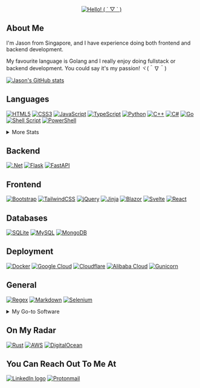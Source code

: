 <div align="center">
  <p>
    <a href="https://git.io/typing-svg">
      <img src="https://readme-typing-svg.demolab.com/?font=Fira+Code&size=30&pause=100&center=true&vCenter=true&width=435&lines=Hello!%20(%20%C2%B4%20%E2%96%BD%20`%20)" alt="Hello! ( ´ ▽ ` )">
    </a>
  </p>
</div>

## About Me

I'm Jason from Singapore, and I have experience doing both frontend and backend development.

My favourite language is Golang and I really enjoy doing fullstack or backend development. You could say it's my passion! ヾ(＾∇＾)

[![Jason's GitHub stats](https://github-readme-stats.vercel.app/api?username=kjhjason&show_icons=true&theme=dark)](https://github.com/anuraghazra/github-readme-stats)

<!-- [![GitHub Streak](https://streak-stats.demolab.com?user=kjhjason&theme=dark)](https://git.io/streak-stats) -->

## Languages

[![HTML5](https://img.shields.io/badge/html5-%23E34F26.svg?style=flat&logo=html5&logoColor=white)](https://wikipedia.org/wiki/HTML)
[![CSS3](https://img.shields.io/badge/css3-%231572B6.svg?style=flat&logo=css3&logoColor=white)](https://en.wikipedia.org/wiki/CSS)
[![JavaScript](https://img.shields.io/badge/javascript-%23323330.svg?style=flat&logo=javascript&logoColor=%23F7DF1E)](https://wikipedia.org/wiki/JavaScript)
[![TypeScript](https://img.shields.io/badge/typescript-%23007ACC.svg?style=flat&logo=typescript&logoColor=white)](https://www.typescriptlang.org/)
[![Python](https://img.shields.io/badge/python-3670A0?style=flat&logo=python&logoColor=ffdd54)](https://www.python.org/)
[![C++](https://img.shields.io/badge/c++-%2300599C.svg?style=flat&logo=c%2B%2B&logoColor=white)](https://en.wikipedia.org/wiki/C%2B%2B)
[![C#](https://img.shields.io/badge/c%23-%23239120.svg?style=flat&logo=csharp&logoColor=white)](https://learn.microsoft.com/en-us/dotnet/csharp/)
[![Go](https://img.shields.io/badge/go-%2300ADD8.svg?style=flat&logo=go&logoColor=white)](https://go.dev/)
[![Shell Script](https://img.shields.io/badge/shell_script-%23121011.svg?style=flat&logo=gnu-bash&logoColor=white)](https://en.wikipedia.org/wiki/Bash_(Unix_shell))
[![PowerShell](https://img.shields.io/badge/PowerShell-%235391FE.svg?style=flat&logo=powershell&logoColor=white)](https://microsoft.com/powershell)

<details>
  <summary>More Stats</summary>

  [![Top Langs](https://github-readme-stats.vercel.app/api/top-langs/?username=kjhjason&layout=compact&theme=dark&langs_count=8&hide=css,html,nsis)](https://github.com/anuraghazra/github-readme-stats)
</details>

## Backend

[![.Net](https://img.shields.io/badge/.NET-5C2D91?style=flat&logo=.net&logoColor=white)](https://dotnet.microsoft.com/en-us/)
[![Flask](https://img.shields.io/badge/flask-%23000.svg?style=flat&logo=flask&logoColor=white)](https://flask.palletsprojects.com/)
[![FastAPI](https://img.shields.io/badge/FastAPI-005571?style=flat&logo=fastapi)](https://fastapi.tiangolo.com/)

## Frontend

[![Bootstrap](https://img.shields.io/badge/bootstrap-%238511FA.svg?style=flat&logo=bootstrap&logoColor=white)](https://getbootstrap.com/)
[![TailwindCSS](https://img.shields.io/badge/tailwindcss-%2338B2AC.svg?style=flat&logo=tailwind-css&logoColor=white)](https://tailwindcss.com/)
[![jQuery](https://img.shields.io/badge/jquery-%230769AD.svg?style=flat&logo=jquery&logoColor=white)](https://jquery.com/)
[![Jinja](https://img.shields.io/badge/jinja-white.svg?style=flat&logo=jinja&logoColor=black)](https://jinja.palletsprojects.com/)
[![Blazor](https://img.shields.io/badge/blazor-%235C2D91.svg?style=flat&logo=blazor&logoColor=white)](https://dotnet.microsoft.com/en-us/apps/aspnet/web-apps/blazor)
[![Svelte](https://img.shields.io/badge/svelte-%23f1413d.svg?style=flat&logo=svelte&logoColor=white)](https://svelte.dev/)
[![React](https://img.shields.io/badge/react-%2320232a.svg?style=flat&logo=react&logoColor=%2361DAFB)](https://react.dev/)

## Databases

[![SQLite](https://img.shields.io/badge/sqlite-%2307405e.svg?style=flat&logo=sqlite&logoColor=white)](https://www.sqlite.org/)
[![MySQL](https://img.shields.io/badge/mysql-4479A1.svg?style=flat&logo=mysql&logoColor=white)](https://www.mysql.com/)
[![MongoDB](https://img.shields.io/badge/MongoDB-%234ea94b.svg?style=flat&logo=mongodb&logoColor=white)](https://www.mongodb.com/)

## Deployment

[![Docker](https://img.shields.io/badge/docker-%230db7ed.svg?style=flat&logo=docker&logoColor=white)](https://www.docker.com/)
[![Google Cloud](https://img.shields.io/badge/GoogleCloud-%234285F4.svg?style=flat&logo=google-cloud&logoColor=white)](https://cloud.google.com/)
[![Cloudflare](https://img.shields.io/badge/Cloudflare-F38020?style=flat&logo=Cloudflare&logoColor=white)](https://www.cloudflare.com/)
[![Alibaba Cloud](https://img.shields.io/badge/AlibabaCloud-%23FF6701.svg?style=flat&logo=alibabacloud&logoColor=white)](https://www.alibabacloud.com/)
[![Gunicorn](https://img.shields.io/badge/gunicorn-%298729.svg?style=flat&logo=gunicorn&logoColor=white)](https://gunicorn.org/)

## General

[![Regex](https://img.shields.io/badge/Regex-1A2C42?style=flat)](https://en.wikipedia.org/wiki/Regular_expression)
[![Markdown](https://img.shields.io/badge/markdown-%23000000.svg?style=flat&logo=markdown&logoColor=white)](https://en.wikipedia.org/wiki/Markdown)
[![Selenium](https://img.shields.io/badge/-selenium-%43B02A?style=flat&logo=selenium&logoColor=white)](https://www.selenium.dev/)

<details>
  <summary>My Go-to Software</summary>

  [![Visual Studio](https://img.shields.io/badge/Visual%20Studio-5C2D91.svg?style=flat&logo=visual-studio&logoColor=white)](https://visualstudio.microsoft.com/)
  
  [![Visual Studio Code](https://img.shields.io/badge/Visual%20Studio%20Code-0078d7.svg?style=flat&logo=visual-studio-code&logoColor=white)](https://code.visualstudio.com/)
  
  [![GoLand](https://img.shields.io/badge/GoLand-0f0f0f?&style=for-the-badge&logo=goland&logoColor=white)](https://www.jetbrains.com/go/)
  
  [![Postman](https://img.shields.io/badge/Postman-FF6C37?style=flat&logo=postman&logoColor=white)](https://www.postman.com/)
  
  [![Brave](https://img.shields.io/badge/Brave-FB542B?style=flat&logo=Brave&logoColor=white)](https://brave.com/)
  
  [![Adobe Photoshop](https://img.shields.io/badge/adobe%20photoshop-%2331A8FF.svg?style=flat&logo=adobe%20photoshop&logoColor=white)](https://www.adobe.com/products/photoshop.html)
  
  [![Proton Drive](https://img.shields.io/badge/Proton%20Drive-6d4aff?style=flat&logo=proton%20drive&logoColor=white)](https://proton.me/drive)
</details>

## On My Radar

[![Rust](https://img.shields.io/badge/rust-%23000000.svg?style=flat&logo=rust&logoColor=white)](https://www.rust-lang.org/)
[![AWS](https://img.shields.io/badge/AWS-%23FF9900.svg?style=flat&logo=amazon-aws&logoColor=white)](https://aws.amazon.com/)
[![DigitalOcean](https://img.shields.io/badge/DigitalOcean-%230167ff.svg?style=flat&logo=digitalOcean&logoColor=white)](https://www.digitalocean.com/)

## You Can Reach Out To Me At

[![LinkedIn logo](https://img.shields.io/badge/Jason%20Kuan-%230077B5.svg?style=for-the-badge&logo=linkedin&logoColor=white)](https://www.linkedin.com/in/kjhjason/)
[![Protonmail](https://img.shields.io/badge/kjhjason@pm.me-8B89CC?style=for-the-badge&logo=protonmail&logoColor=white)](mailto:kjhjason@pm.me)
